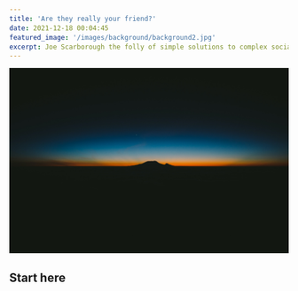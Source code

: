 ```yaml
---
title: 'Are they really your friend?'
date: 2021-12-18 00:04:45
featured_image: '/images/background/background2.jpg'
excerpt: Joe Scarborough the folly of simple solutions to complex social issues.
---
```


![](/images/background/background2.jpg)

## Start here
